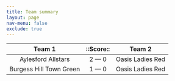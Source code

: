 ```yaml
---
title: Team summary
layout: page
nav-menu: false
exclude: true
---
```




|         Team 1          |  ::Score::  |      Team 2      |
|:-----------------------:|:-----------:|:----------------:|
|   Aylesford Allstars    | 2 &mdash; 0 | Oasis Ladies Red |
| Burgess Hill Town Green | 1 &mdash; 0 | Oasis Ladies Red |

 <br /><br /><br />